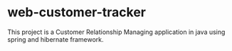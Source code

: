 # web-customer-tracker
This project is a Customer Relationship Managing application in java using spring and hibernate framework. 
